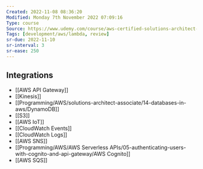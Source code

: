 ```yaml
---
Created: 2022-11-08 08:36:20
Modified: Monday 7th November 2022 07:09:16
Type: course
Source: https://www.udemy.com/course/aws-certified-solutions-architect-associate-saa-c01/?xref=E0Aed11STH4LPUQvCz0GJFABTmM=
Tags: [development/aws/lambda, review]
sr-due: 2022-11-10
sr-interval: 3
sr-ease: 250
---
```


## Integrations 

- [[AWS API Gateway]]
- [[Kinesis]]
- [[Programming/AWS/solutions-architect-associate/14-databases-in-aws/DynamoDB]]
- [[S3]]
- [[AWS IoT]]
- [[CloudWatch Events]]
- [[CloudWatch Logs]]
- [[AWS SNS]]
- [[Programming/AWS/AWS Serverless APIs/05-authenticating-users-with-cognito-and-api-gateway/AWS Cognito]]
- [[AWS SQS]]